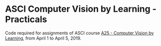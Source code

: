 # ASCI Computer Vision by Learning - Practicals

Code required for assignments of ASCI course [A25 - Computer Vision by Learning](http://computervisionbylearning.info/), from April 1 to April 5, 2019.
